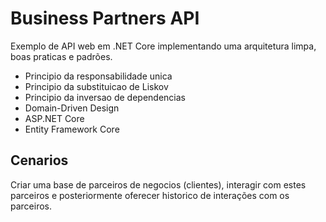 # Business Partners API

Exemplo de API web em .NET Core implementando uma arquitetura limpa, boas praticas e padrões.

- Principio da responsabilidade unica
- Principio da substituicao de Liskov
- Principio da inversao de dependencias
- Domain-Driven Design
- ASP.NET Core
- Entity Framework Core

## Cenarios

Criar uma base de parceiros de negocios (clientes), interagir com estes parceiros e posteriormente oferecer historico de interações com os parceiros.

